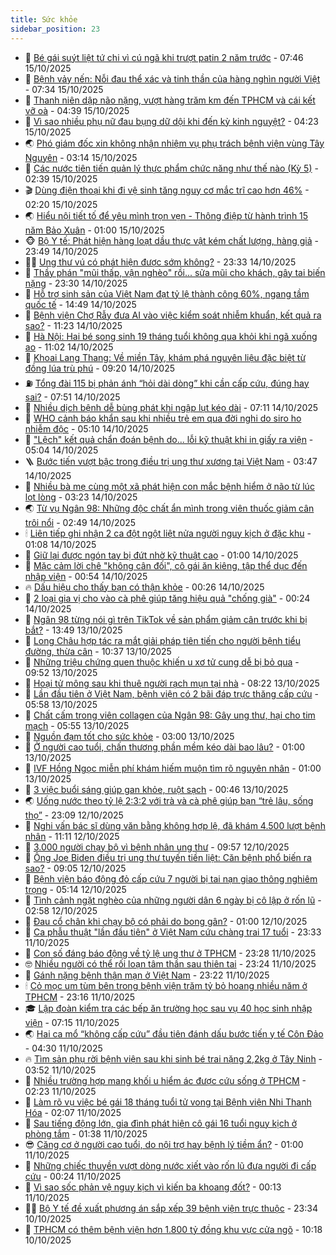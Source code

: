 ```yaml
---
title: Sức khỏe
sidebar_position: 23
---
```


<!-- dantri-suc-khoe:START -->
- 🤔 [Bé gái suýt liệt tứ chi vì cú ngã khi trượt patin 2 năm trước](https://dantri.com.vn/suc-khoe/be-gai-suyt-liet-tu-chi-vi-cu-nga-khi-truot-patin-2-nam-truoc-20251015130353307.htm) - 07:46 15/10/2025
- 🚦 [Bệnh vảy nến: Nỗi đau thể xác và tinh thần của hàng nghìn người Việt](https://dantri.com.vn/suc-khoe/benh-vay-nen-noi-dau-the-xac-va-tinh-than-cua-hang-nghin-nguoi-viet-20251015133307936.htm) - 07:34 15/10/2025
- 🤖 [Thanh niên dập não nặng, vượt hàng trăm km đến TPHCM và cái kết vỡ oà](https://dantri.com.vn/suc-khoe/thanh-nien-dap-nao-nang-vuot-hang-tram-km-den-tphcm-va-cai-ket-vo-oa-20251015112458723.htm) - 04:39 15/10/2025
- 🐻 [Vì sao nhiều phụ nữ đau bụng dữ dội khi đến kỳ kinh nguyệt?](https://dantri.com.vn/suc-khoe/vi-sao-nhieu-phu-nu-dau-bung-du-doi-khi-den-ky-kinh-nguyet-20251014104730516.htm) - 04:23 15/10/2025
- 🌏 [Phó giám đốc xin không nhận nhiệm vụ phụ trách bệnh viện vùng Tây Nguyên](https://dantri.com.vn/suc-khoe/pho-giam-doc-xin-khong-nhan-nhiem-vu-phu-trach-benh-vien-vung-tay-nguyen-20251015094751107.htm) - 03:14 15/10/2025
- 👺 [Các nước tiên tiến quản lý thực phẩm chức năng như thế nào &lpar;Kỳ 5&rpar;](https://dantri.com.vn/suc-khoe/cac-nuoc-tien-tien-quan-ly-thuc-pham-chuc-nang-nhu-the-nao-ky-5-20251014144934611.htm) - 02:39 15/10/2025
- 🎬 [Dùng điện thoại khi đi vệ sinh tăng nguy cơ mắc trĩ cao hơn 46%](https://dantri.com.vn/khoa-hoc/dung-dien-thoai-khi-di-ve-sinh-tang-nguy-co-mac-tri-cao-hon-46-20251015082800048.htm) - 02:20 15/10/2025
- 🌏 [Hiểu nội tiết tố để yêu mình trọn vẹn - Thông điệp từ hành trình 15 năm Bảo Xuân](https://dantri.com.vn/suc-khoe/hieu-noi-tiet-to-de-yeu-minh-tron-ven-thong-diep-tu-hanh-trinh-15-nam-bao-xuan-20251013172103806.htm) - 01:00 15/10/2025
- 🐵 [Bộ Y tế: Phát hiện hàng loạt dầu thực vật kém chất lượng, hàng giả](https://dantri.com.vn/suc-khoe/bo-y-te-phat-hien-hang-loat-dau-thuc-vat-kem-chat-luong-hang-gia-20251015064932605.htm) - 23:49 14/10/2025
- 👨‍🏫 [Ung thư vú có phát hiện được sớm không?](https://dantri.com.vn/suc-khoe/ung-thu-vu-co-phat-hien-duoc-som-khong-20251014184853293.htm) - 23:33 14/10/2025
- 🤗 [Thầy phán &quot;mũi thấp, vận nghèo&quot; rồi... sửa mũi cho khách, gây tai biến nặng](https://dantri.com.vn/suc-khoe/thay-phan-mui-thap-van-ngheo-roi-sua-mui-cho-khach-gay-tai-bien-nang-20251014213358901.htm) - 23:30 14/10/2025
- 🫶 [Hỗ trợ sinh sản của Việt Nam đạt tỷ lệ thành công 60%, ngang tầm quốc tế](https://dantri.com.vn/suc-khoe/ho-tro-sinh-san-cua-viet-nam-dat-ty-le-thanh-cong-60-ngang-tam-quoc-te-20251014213921547.htm) - 14:49 14/10/2025
- 🙉 [Bệnh viện Chợ Rẫy đưa AI vào việc kiểm soát nhiễm khuẩn, kết quả ra sao?](https://dantri.com.vn/suc-khoe/benh-vien-cho-ray-dua-ai-vao-viec-kiem-soat-nhiem-khuan-ket-qua-ra-sao-20251014170046348.htm) - 11:23 14/10/2025
- 🦅 [Hà Nội: Hai bé song sinh 19 tháng tuổi không qua khỏi khi ngã xuống ao](https://dantri.com.vn/suc-khoe/ha-noi-hai-be-song-sinh-19-thang-tuoi-khong-qua-khoi-khi-nga-xuong-ao-20251014180213672.htm) - 11:02 14/10/2025
- 🐘 [Khoai Lang Thang: Về miền Tây, khám phá nguyên liệu đặc biệt từ đồng lúa trù phú](https://dantri.com.vn/suc-khoe/khoai-lang-thang-ve-mien-tay-kham-pha-nguyen-lieu-dac-biet-tu-dong-lua-tru-phu-20251014154205094.htm) - 09:20 14/10/2025
- ⛽️ [Tổng đài 115 bị phản ánh “hỏi dài dòng” khi cần cấp cứu, đúng hay sai?](https://dantri.com.vn/suc-khoe/tong-dai-115-bi-phan-anh-hoi-dai-dong-khi-can-cap-cuu-dung-hay-sai-20251014132614454.htm) - 07:51 14/10/2025
- 🤡 [Nhiều dịch bệnh dễ bùng phát khi ngập lụt kéo dài](https://dantri.com.vn/suc-khoe/nhieu-dich-benh-de-bung-phat-khi-ngap-lut-keo-dai-20251013111428711.htm) - 07:11 14/10/2025
- 💼 [WHO cảnh báo khẩn sau khi nhiều trẻ em qua đời nghi do siro ho nhiễm độc](https://dantri.com.vn/suc-khoe/who-canh-bao-khan-sau-khi-nhieu-tre-em-qua-doi-nghi-do-siro-ho-nhiem-doc-20251014115206788.htm) - 05:10 14/10/2025
- 🤔 [&quot;Lệch&quot; kết quả chẩn đoán bệnh do... lỗi kỹ thuật khi in giấy ra viện](https://dantri.com.vn/suc-khoe/lech-ket-qua-chan-doan-benh-do-loi-ky-thuat-khi-in-giay-ra-vien-20251014111218497.htm) - 05:04 14/10/2025
- 🪜 [Bước tiến vượt bậc trong điều trị ung thư xương tại Việt Nam](https://dantri.com.vn/suc-khoe/buoc-tien-vuot-bac-trong-dieu-tri-ung-thu-xuong-tai-viet-nam-20251014103418321.htm) - 03:47 14/10/2025
- 📝 [Nhiều bà mẹ cùng một xã phát hiện con mắc bệnh hiểm ở não từ lúc lọt lòng](https://dantri.com.vn/suc-khoe/nhieu-ba-me-cung-mot-xa-phat-hien-con-mac-benh-hiem-o-nao-tu-luc-lot-long-20251013151546705.htm) - 03:23 14/10/2025
- 🌏 [Từ vụ Ngân 98: Những độc chất ẩn mình trong viên thuốc giảm cân trôi nổi](https://dantri.com.vn/suc-khoe/tu-vu-ngan-98-nhung-doc-chat-an-minh-trong-vien-thuoc-giam-can-troi-noi-20251014094328080.htm) - 02:49 14/10/2025
- 🕯 [Liên tiếp ghi nhận 2 ca đột ngột liệt nửa người nguy kịch ở đặc khu](https://dantri.com.vn/suc-khoe/lien-tiep-ghi-nhan-2-ca-dot-ngot-liet-nua-nguoi-nguy-kich-o-dac-khu-20251013224406584.htm) - 01:08 14/10/2025
- 🦍 [Giữ lại được ngón tay bị đứt nhờ kỹ thuật cao](https://dantri.com.vn/suc-khoe/giu-lai-duoc-ngon-tay-bi-dut-nho-ky-thuat-cao-20251012224821544.htm) - 01:00 14/10/2025
- 🌈 [Mặc cảm lời chê &quot;không cân đối&quot;, cô gái ăn kiêng, tập thể dục đến nhập viện](https://dantri.com.vn/suc-khoe/mac-cam-loi-che-khong-can-doi-co-gai-an-kieng-tap-the-duc-den-nhap-vien-20251014074958923.htm) - 00:54 14/10/2025
- 🔥 [Dấu hiệu cho thấy bạn có thận khỏe](https://dantri.com.vn/suc-khoe/dau-hieu-cho-thay-ban-co-than-khoe-20251013152826503.htm) - 00:26 14/10/2025
- 🌊 [2 loại gia vị cho vào cà phê giúp tăng hiệu quả &quot;chống già&quot;](https://dantri.com.vn/suc-khoe/2-loai-gia-vi-cho-vao-ca-phe-giup-tang-hieu-qua-chong-gia-20251014071331794.htm) - 00:24 14/10/2025
- 🚦 [Ngân 98 từng nói gì trên TikTok về sản phẩm giảm cân trước khi bị bắt?](https://dantri.com.vn/suc-khoe/ngan-98-tung-noi-gi-tren-tiktok-ve-san-pham-giam-can-truoc-khi-bi-bat-20251013143207298.htm) - 13:49 13/10/2025
- 🤖 [Long Châu hợp tác ra mắt giải pháp tiên tiến cho người bệnh tiểu đường, thừa cân](https://dantri.com.vn/suc-khoe/long-chau-hop-tac-ra-mat-giai-phap-tien-tien-cho-nguoi-benh-tieu-duong-thua-can-20251013173511399.htm) - 10:37 13/10/2025
- 🤡 [Những triệu chứng quen thuộc khiến u xơ tử cung dễ bị bỏ qua](https://dantri.com.vn/suc-khoe/nhung-trieu-chung-quen-thuoc-khien-u-xo-tu-cung-de-bi-bo-qua-20251013162603216.htm) - 09:52 13/10/2025
- 💂 [Hoại tử mông sau khi thuê người rạch mụn tại nhà](https://dantri.com.vn/suc-khoe/hoai-tu-mong-sau-khi-thue-nguoi-rach-mun-tai-nha-20251013105531758.htm) - 08:22 13/10/2025
- 🦄 [Lần đầu tiên ở Việt Nam, bệnh viện có 2 bãi đáp trực thăng cấp cứu](https://dantri.com.vn/suc-khoe/lan-dau-tien-o-viet-nam-benh-vien-co-2-bai-dap-truc-thang-cap-cuu-20251013120021366.htm) - 05:58 13/10/2025
- 🧠 [Chất cấm trong viên collagen của Ngân 98: Gây ung thư, hại cho tim mạch](https://dantri.com.vn/suc-khoe/chat-cam-trong-vien-collagen-cua-ngan-98-gay-ung-thu-hai-cho-tim-mach-20251013123943780.htm) - 05:55 13/10/2025
- 🤖 [Nguồn đạm tốt cho sức khỏe](https://dantri.com.vn/suc-khoe/nguon-dam-tot-cho-suc-khoe-20251012215307613.htm) - 03:00 13/10/2025
- 💼 [Ở người cao tuổi, chấn thương phần mềm kéo dài bao lâu?](https://dantri.com.vn/suc-khoe/o-nguoi-cao-tuoi-chan-thuong-phan-mem-keo-dai-bao-lau-20251012223755977.htm) - 01:00 13/10/2025
- 🧰 [IVF Hồng Ngọc miễn phí khám hiếm muộn tìm rõ nguyên nhân](https://dantri.com.vn/suc-khoe/ivf-hong-ngoc-mien-phi-kham-hiem-muon-tim-ro-nguyen-nhan-20251012220303989.htm) - 01:00 13/10/2025
- 🎉 [3 việc buổi sáng giúp gan khỏe, ruột sạch](https://dantri.com.vn/suc-khoe/3-viec-buoi-sang-giup-gan-khoe-ruot-sach-20251013073657621.htm) - 00:46 13/10/2025
- 🌏 [Uống nước theo tỷ lệ 2:3:2 với trà và cà phê giúp bạn “trẻ lâu, sống thọ”](https://dantri.com.vn/suc-khoe/uong-nuoc-theo-ty-le-232-voi-tra-va-ca-phe-giup-ban-tre-lau-song-tho-20251012222323279.htm) - 23:09 12/10/2025
- 📝 [Nghi vấn bác sĩ dùng văn bằng không hợp lệ, đã khám 4.500 lượt bệnh nhân](https://dantri.com.vn/suc-khoe/nghi-van-bac-si-dung-van-bang-khong-hop-le-da-kham-4500-luot-benh-nhan-20251012154244023.htm) - 11:11 12/10/2025
- 🧠 [3.000 người chạy bộ vì bệnh nhân ung thư](https://dantri.com.vn/suc-khoe/3000-nguoi-chay-bo-vi-benh-nhan-ung-thu-20251012165241543.htm) - 09:57 12/10/2025
- 🚀 [Ông Joe Biden điều trị ung thư tuyến tiền liệt: Căn bệnh phổ biến ra sao?](https://dantri.com.vn/suc-khoe/ong-joe-biden-dieu-tri-ung-thu-tuyen-tien-liet-can-benh-pho-bien-ra-sao-20251012024923735.htm) - 09:05 12/10/2025
- 💯 [Bệnh viện báo động đỏ cấp cứu 7 người bị tai nạn giao thông nghiêm trọng](https://dantri.com.vn/suc-khoe/benh-vien-bao-dong-do-cap-cuu-7-nguoi-bi-tai-nan-giao-thong-nghiem-trong-20251012113004531.htm) - 05:14 12/10/2025
- 🫶 [Tình cảnh ngặt nghèo của những người dân 6 ngày bị cô lập ở rốn lũ](https://dantri.com.vn/suc-khoe/tinh-canh-ngat-ngheo-cua-nhung-nguoi-dan-6-ngay-bi-co-lap-o-ron-lu-20251012065151578.htm) - 02:58 12/10/2025
- 👹 [Đau cổ chân khi chạy bộ có phải do bong gân?](https://dantri.com.vn/suc-khoe/dau-co-chan-khi-chay-bo-co-phai-do-bong-gan-20251010151146526.htm) - 01:00 12/10/2025
- 🤩 [Ca phẫu thuật &quot;lần đầu tiên&quot; ở Việt Nam cứu chàng trai 17 tuổi](https://dantri.com.vn/suc-khoe/ca-phau-thuat-lan-dau-tien-o-viet-nam-cuu-chang-trai-17-tuoi-20251012000115412.htm) - 23:33 11/10/2025
- 🌊 [Con số đáng báo động về tỷ lệ ung thư ở TPHCM](https://dantri.com.vn/suc-khoe/con-so-dang-bao-dong-ve-ty-le-ung-thu-o-tphcm-20251012013003502.htm) - 23:28 11/10/2025
- 🤓 [Nhiều người có thể rối loạn tâm thần sau thiên tai](https://dantri.com.vn/suc-khoe/nhieu-nguoi-co-the-roi-loan-tam-than-sau-thien-tai-20251012014752854.htm) - 23:24 11/10/2025
- 🌝 [Gánh nặng bệnh thận mạn ở Việt Nam](https://dantri.com.vn/suc-khoe/ganh-nang-benh-than-man-o-viet-nam-20251012061351213.htm) - 23:22 11/10/2025
- 🕯 [Cỏ mọc um tùm bên trong bệnh viện trăm tỷ bỏ hoang nhiều năm ở TPHCM](https://dantri.com.vn/suc-khoe/co-moc-um-tum-ben-trong-benh-vien-tram-ty-bo-hoang-nhieu-nam-o-tphcm-20251010113033018.htm) - 23:16 11/10/2025
- 🎓 [Lập đoàn kiểm tra các bếp ăn trường học sau vụ 40 học sinh nhập viện](https://dantri.com.vn/suc-khoe/lap-doan-kiem-tra-cac-bep-an-truong-hoc-sau-vu-40-hoc-sinh-nhap-vien-20251011124922950.htm) - 07:15 11/10/2025
- 🌏 [Hai ca mổ “không cấp cứu” đầu tiên đánh dấu bước tiến y tế Côn Đảo](https://dantri.com.vn/suc-khoe/hai-ca-mo-khong-cap-cuu-dau-tien-danh-dau-buoc-tien-y-te-con-dao-20251011095730802.htm) - 04:30 11/10/2025
- 🔥 [Tìm sản phụ rời bệnh viện sau khi sinh bé trai nặng 2,2kg ở Tây Ninh](https://dantri.com.vn/suc-khoe/tim-san-phu-roi-benh-vien-sau-khi-sinh-be-trai-nang-22kg-o-tay-ninh-20251011095921606.htm) - 03:52 11/10/2025
- 📝 [Nhiều trường hợp mang khối u hiểm ác được cứu sống ở TPHCM](https://dantri.com.vn/suc-khoe/nhieu-truong-hop-mang-khoi-u-hiem-ac-duoc-cuu-song-o-tphcm-20251010145952744.htm) - 02:23 11/10/2025
- 🧠 [Làm rõ vụ việc bé gái 18 tháng tuổi tử vong tại Bệnh viện Nhi Thanh Hóa](https://dantri.com.vn/suc-khoe/lam-ro-vu-viec-be-gai-18-thang-tuoi-tu-vong-tai-benh-vien-nhi-thanh-hoa-20251011082435211.htm) - 02:07 11/10/2025
- 🦅 [Sau tiếng động lớn, gia đình phát hiện cô gái 16 tuổi nguy kịch ở phòng tắm](https://dantri.com.vn/suc-khoe/sau-tieng-dong-lon-gia-dinh-phat-hien-co-gai-16-tuoi-nguy-kich-o-phong-tam-20251011075526504.htm) - 01:38 11/10/2025
- 😎 [Căng cơ ở người cao tuổi, do nội trợ hay bệnh lý tiềm ẩn?](https://dantri.com.vn/suc-khoe/cang-co-o-nguoi-cao-tuoi-do-noi-tro-hay-benh-ly-tiem-an-20251010145913895.htm) - 01:00 11/10/2025
- 🎉 [Những chiếc thuyền vượt dòng nước xiết vào rốn lũ đưa người đi cấp cứu](https://dantri.com.vn/suc-khoe/nhung-chiec-thuyen-vuot-dong-nuoc-xiet-vao-ron-lu-dua-nguoi-di-cap-cuu-20251010191422632.htm) - 00:24 11/10/2025
- 🫣 [Vì sao sốc phản vệ nguy kịch vì kiến ba khoang đốt?](https://dantri.com.vn/suc-khoe/vi-sao-soc-phan-ve-nguy-kich-vi-kien-ba-khoang-dot-20251010082928730.htm) - 00:13 11/10/2025
- 🧑‍🏫 [Bộ Y tế đề xuất phương án sắp xếp 39 bệnh viện trực thuộc](https://dantri.com.vn/suc-khoe/bo-y-te-de-xuat-phuong-an-sap-xep-39-benh-vien-truc-thuoc-20251010180937221.htm) - 23:34 10/10/2025
- 🥷 [TPHCM có thêm bệnh viện hơn 1.800 tỷ đồng khu vực cửa ngõ](https://dantri.com.vn/suc-khoe/tphcm-co-them-benh-vien-hon-1800-ty-dong-khu-vuc-cua-ngo-20251010133528281.htm) - 10:18 10/10/2025<!-- dantri-suc-khoe:END -->
